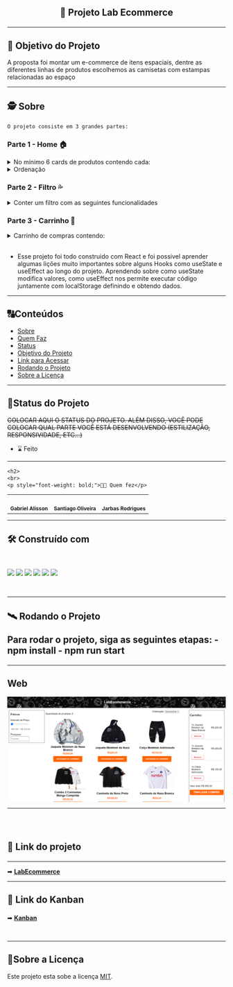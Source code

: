 <h2 align="center">
    <br>
    <p align="center" style="font-weight: bold;">🚀 Projeto Lab Ecommerce
<p>
</h2>

---
## 🎯 Objetivo do Projeto

   <p> A proposta foi montar um e-commerce de itens espaciais, dentre as diferentes linhas de produtos escolhemos as camisetas com estampas relacionadas ao espaço<p>
  
    
---
    
## 🕵 Sobre
    O projeto consiste em 3 grandes partes:

### Parte 1 - Home 🏠
<details> 
<summary>No mínimo 6 cards de produtos contendo cada:</summary>

- Imagem do produto

- Nome do produto

- Valor do produto

- Botão que permita adicioná-los ao carrinho

- Mostrar todos os produtos
</details>
<details>
<summary>Ordenação</summary>

- Possibilidade de ordenar todos os produtos por ordem crescente

- Possibilidade de ordenar todos os produtos por ordem decrescente

- Possibilidade de ordenar juntamente com o Filtro
</details>

### Parte 2 - Filtro  💦
<details>
<summary>Conter um filtro com as seguintes funcionalidades</summary>

- Poder Filtrar um produto por valor mínimo

- Poder Filtrar um produto por valor máximo

- Poder Filtrar um produto pelo nome do produto

- Poder Filtrar um produto com os três filtros simultâneos (valor mínimo + valor máximo + nome do produto )
</details>

### Parte 3 -  Carrinho  🛒
<details>
<summary>Carrinho de compras contendo:</summary>
    
- Todos os produtos que foram comprados

- A quantidade de cada produto comprado

- Possibilidade de Remover o produto

- Mostrar o valor total dos produtos corretamente

- Possibilidade de salvar os valores das compras, mesmo quando recarrega a página
</details>
<br/>
 
- Esse projeto foi todo construido com React e foi possivel aprender algumas lições muito importantes sobre alguns Hooks como useState e useEffect ao longo do projeto. Aprendendo sobre como useState modifica valores, como useEffect nos permite executar código juntamente com localStorage definindo e obtendo dados.
    
---
    
##  🔠Conteúdos

   * [Sobre](#sobre)
   * [Quem Faz](#-quem-fez)
   * [Status](#status)
   * [Objetivo do Projeto](#objetivo-do-projeto)
   * [Link para Acessar](#link-para-acessar)
   * [Rodando o Projeto](#rodando-o-projeto)
   * [Sobre a Licença](#sobre-a-licença)
    
---
    
##  🧭Status do Projeto

~~COLOCAR AQUI O STATUS DO PROJETO. ALÉM DISSO, VOCÊ PODE COLOCAR QUAL PARTE VOCÊ ESTÁ DESENVOLVENDO (ESTILIZAÇÃO, RESPONSIVIDADE, ETC...)~~

 - ⌛ Feito

---
    
    <h2>
    <br>
    <p style="font-weight: bold;">👨‍💻 Quem fez</p>
</h2>

<table>
  <tr>
    <td align="center"><a href="https://github.com/gans92"><img style="border-radius: 50%;" src="https://unavatar.io/github/gans92" width="100px;" alt=""/><br /><sub><b>Gabriel Alisson</b></sub></a><br /></td>    
    <td align="center"><a href="https://github.com/SantiagoOliveira22"><img style="border-radius: 50%;" src="https://unavatar.io/github/SantiagoOliveira22" width="100px;" alt=""/><br /><sub><b>Santiago Oliveira</b></sub></a><br /></td> 
    <td align="center"><a href="https://github.com/jarbasmarinho33"><img style="border-radius: 50%;" src="https://unavatar.io/github/jarbasmarinho33" width="100px;" alt=""/><br /><sub><b>Jarbas Rodrigues</b></sub></a><br /></td> 
  </tr>
</table>
 
---
    
## 🛠️ Construído com
<br>
<p>
<img witdh="40px" height="40px" src="https://raw.githubusercontent.com/styled-components/brand/master/styled-components.png">
<img witdh="40px" height="40px" src="https://upload.wikimedia.org/wikipedia/commons/thumb/a/a7/React-icon.svg/1200px-React-icon.svg.png"> 
<img witdh="40px" height="40px" src="https://user-images.githubusercontent.com/98292838/163856370-844eb1b7-11f6-48cd-abec-21c1da4b38b4.png">
<img witdh="40px" height="40px" src="https://user-images.githubusercontent.com/98292838/163856432-c20873d2-9b31-412e-92e9-a1f6c609b40c.png">
<img witdh="40px" height="40px" src="https://user-images.githubusercontent.com/98292838/163856484-18282144-9061-42ee-9691-66c6454b362f.png">
<img witdh="40px" height="40px" src="https://user-images.githubusercontent.com/98292838/163856535-00dbc8fe-e415-4fa3-8d81-50975fb8839c.png">
</p>
<br>

---

<h2>
    <p style="font-weight: bold;"> 🛰 Rodando o Projeto</p>
    <p>Para rodar o projeto, siga as seguintes etapas:
- npm install
- npm run start
</h2>

---

## Web

<p align="center" style="display: flex; align-items: flex-start; justify-content: center;">
     <img src="./public/projeto.png">

---
    
<h2>
    <br>
    <p style="font-weight: bold;">🔗 Link do projeto</p>
</h2>

---

➡ **[LabEcommerce](https://ossified-machine.surge.sh/)**

---

<h2>
    <p style="font-weight: bold;">🔗 Link do Kanban</p>
</h2>

➡ **[Kanban](https://trello.com/b/l7NmPTQk/projeto-labecommerce)**

<br>

---

## 📝Sobre a Licença

Este projeto esta sobe a licença [MIT](./LICENSE).

